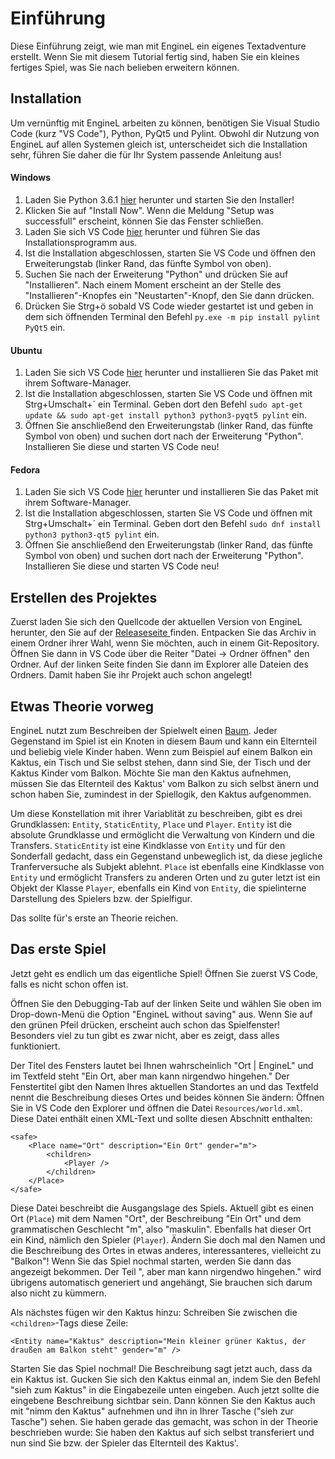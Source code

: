 # Einführung

Diese Einführung zeigt, wie man mit EngineL ein eigenes Textadventure erstellt. Wenn Sie mit diesem Tutorial fertig sind, haben Sie ein kleines fertiges Spiel, was Sie nach belieben erweitern können.

## Installation

Um vernünftig mit EngineL arbeiten zu können, benötigen Sie Visual Studio Code (kurz "VS Code"), Python, PyQt5 und Pylint. Obwohl dir Nutzung von EngineL auf allen Systemen gleich ist, unterscheidet sich die Installation sehr, führen Sie daher die für Ihr System passende Anleitung aus!

#### Windows

1. Laden Sie Python 3.6.1 [hier](https://www.python.org/downloads/) herunter und starten Sie den Installer!
2. Klicken Sie auf "Install Now". Wenn die Meldung "Setup was successfull" erscheint, können Sie das Fenster schließen.
4. Laden Sie sich VS Code [hier](https://code.visualstudio.com/docs/?dv=win) herunter und führen Sie das Installationsprogramm aus.
5. Ist die Installation abgeschlossen, starten Sie VS Code und öffnen den Erweiterungstab (linker Rand, das fünfte Symbol von oben).
6. Suchen Sie nach der Erweiterung "Python" und drücken Sie auf "Installieren". Nach einem Moment erscheint an der Stelle des "Installieren"-Knopfes ein "Neustarten"-Knopf, den Sie dann drücken.
7. Drücken Sie Strg+ö sobald VS Code wieder gestartet ist und geben in dem sich öffnenden Terminal den Befehl `py.exe -m pip install pylint PyQt5` ein.

#### Ubuntu

1. Laden Sie sich VS Code [hier](https://code.visualstudio.com/docs/?dv=linux64_deb) herunter und installieren Sie das Paket mit ihrem Software-Manager.
2. Ist die Installation abgeschlossen, starten Sie VS Code und öffnen mit Strg+Umschalt+´ ein Terminal. Geben dort den Befehl `sudo apt-get update && sudo apt-get install python3 python3-pyqt5 pylint` ein.
3. Öffnen Sie anschließend den Erweiterungstab (linker Rand, das fünfte Symbol von oben) und suchen dort nach der Erweiterung "Python". Installieren Sie diese und starten VS Code neu!

#### Fedora

1. Laden Sie sich VS Code [hier](https://code.visualstudio.com/docs/?dv=linux64_rpm) herunter und installieren Sie das Paket mit ihrem Software-Manager.
2. Ist die Installation abgeschlossen, starten Sie VS Code und öffnen mit Strg+Umschalt+´ ein Terminal. Geben dort den Befehl `sudo dnf install python3 python3-qt5 pylint` ein.
3. Öffnen Sie anschließend den Erweiterungstab (linker Rand, das fünfte Symbol von oben) und suchen dort nach der Erweiterung "Python". Installieren Sie diese und starten VS Code neu!

## Erstellen des Projektes

Zuerst laden Sie sich den Quellcode der aktuellen Version von EngineL herunter, den Sie auf der [Releaseseite ](https://github.com/Janonard/EngineL/releases) finden. Entpacken Sie das Archiv in einem Ordner ihrer Wahl, wenn Sie möchten, auch in einem Git-Repository. Öffnen Sie dann in VS Code über die Reiter "Datei -> Ordner öffnen" den Ordner. Auf der linken Seite finden Sie dann im Explorer alle Dateien des Ordners. Damit haben Sie ihr Projekt auch schon angelegt!

## Etwas Theorie vorweg

EngineL nutzt zum Beschreiben der Spielwelt einen [Baum](https://de.wikipedia.org/wiki/Baum_(Datenstruktur)). Jeder Gegenstand im Spiel ist ein Knoten in diesem Baum und kann ein Elternteil und beliebig viele Kinder haben. Wenn zum Beispiel auf einem Balkon ein Kaktus, ein Tisch und Sie selbst stehen, dann sind Sie, der Tisch und der Kaktus Kinder vom Balkon. Möchte Sie man den Kaktus aufnehmen, müssen Sie das Elternteil des Kaktus' vom Balkon zu sich selbst änern und schon haben Sie, zumindest in der Spiellogik, den Kaktus aufgenommen.

Um diese Konstellation mit ihrer Variablität zu beschreiben, gibt es drei Grundklassen: `Entity`, `StaticEntity`, `Place` und `Player`. `Entity` ist die absolute Grundklasse und ermöglicht die Verwaltung von Kindern und die Transfers. `StaticEntity` ist eine Kindklasse von `Entity` und für den Sonderfall gedacht, dass ein Gegenstand unbeweglich ist, da diese jegliche Tranferversuche als Subjekt ablehnt. `Place` ist ebenfalls eine Kindklasse von `Entity` und ermöglicht Transfers zu anderen Orten und zu guter letzt ist ein Objekt der Klasse `Player`, ebenfalls ein Kind von `Entity`, die spielinterne Darstellung des Spielers bzw. der Spielfigur.

Das sollte für's erste an Theorie reichen.

## Das erste Spiel

Jetzt geht es endlich um das eigentliche Spiel! Öffnen Sie zuerst VS Code, falls es nicht schon offen ist.

Öffnen Sie den Debugging-Tab auf der linken Seite und wählen Sie oben im Drop-down-Menü die Option "EngineL without saving" aus. Wenn Sie auf den grünen Pfeil drücken, erscheint auch schon das Spielfenster! Besonders viel zu tun gibt es zwar nicht, aber es zeigt, dass alles funktioniert.

Der Titel des Fensters lautet bei Ihnen wahrscheinlich "Ort | EngineL" und im Textfeld steht "Ein Ort, aber man kann nirgendwo hingehen." Der Fenstertitel gibt den Namen Ihres aktuellen Standortes an und das Textfeld nennt die Beschreibung dieses Ortes und beides können Sie ändern: Öffnen Sie in VS Code den Explorer und öffnen die Datei `Resources/world.xml`. Diese Datei enthält einen XML-Text und sollte diesen Abschnitt enthalten:

    <safe>
        <Place name="Ort" description="Ein Ort" gender="m">
            <children>
                <Player />
            </children>
        </Place>
    </safe>

Diese Datei beschreibt die Ausgangslage des Spiels. Aktuell gibt es einen Ort (`Place`) mit dem Namen "Ort", der Beschreibung "Ein Ort" und dem grammatischen Geschlecht "m", also "maskulin". Ebenfalls hat dieser Ort ein Kind, nämlich den Spieler (`Player`). Ändern Sie doch mal den Namen und die Beschreibung des Ortes in etwas anderes, interessanteres, vielleicht zu "Balkon"! Wenn Sie das Spiel nochmal starten, werden Sie dann das angezeigt bekommen. Der Teil ", aber man kann nirgendwo hingehen." wird übrigens automatisch generiert und angehängt, Sie brauchen sich darum also nicht zu kümmern.

Als nächstes fügen wir den Kaktus hinzu: Schreiben Sie zwischen die `<children>`-Tags diese Zeile:

    <Entity name="Kaktus" description="Mein kleiner grüner Kaktus, der draußen am Balkon steht" gender="m" />

Starten Sie das Spiel nochmal! Die Beschreibung sagt jetzt auch, dass da ein Kaktus ist. Gucken Sie sich den Kaktus einmal an, indem Sie den Befehl "sieh zum Kaktus" in die Eingabezeile unten eingeben. Auch jetzt sollte die eingebene Beschreibung sichtbar sein. Dann können Sie den Kaktus auch mit "nimm den Kaktus" aufnehmen und ihn in Ihrer Tasche ("sieh zur Tasche") sehen. Sie haben gerade das gemacht, was schon in der Theorie beschrieben wurde: Sie haben den Kaktus auf sich selbst transferiert und nun sind Sie bzw. der Spieler das Elternteil des Kaktus'.